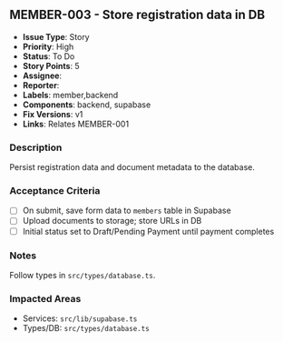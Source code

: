 ## MEMBER-003 - Store registration data in DB

- **Issue Type**: Story
- **Priority**: High
- **Status**: To Do
- **Story Points**: 5
- **Assignee**: 
- **Reporter**: 
- **Labels**: member,backend
- **Components**: backend, supabase
- **Fix Versions**: v1
- **Links**: Relates MEMBER-001

### Description
Persist registration data and document metadata to the database.

### Acceptance Criteria
- [ ] On submit, save form data to `members` table in Supabase
- [ ] Upload documents to storage; store URLs in DB
- [ ] Initial status set to Draft/Pending Payment until payment completes

### Notes
Follow types in `src/types/database.ts`.

### Impacted Areas
- Services: `src/lib/supabase.ts`
- Types/DB: `src/types/database.ts`
